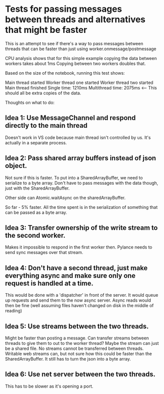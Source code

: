 # Tests for passing messages between threads and alternatives that might be faster

This is an attempt to see if there's a way to pass messages between threads that can
be faster than just using worker.onmessage/postmessage

CPU analysis shows that for this simple example copying the data between workers takes about 1ms
Copying between two workers doubles that.

Based on the size of the notebook, running this test shows:

Main thread started
Worker thread one started
Worker thread two started
Main thread finished
Single time: 1210ms
Multithread time: 2075ms <-- This should all be extra copies of the data.

Thoughts on what to do:

## Idea 1: Use MessageChannel and respond directly to the main thread

Doesn't work in VS code because main thread isn't controlled by us. It's actually in a separate process.

## Idea 2: Pass shared array buffers instead of json object.

Not sure if this is faster. To put into a SharedArrayBuffer, we need to serialize to a byte array. Don't have
to pass messages with the data though, just with the SharedArrayBuffer.

Other side can Atomic.waitAsync on the sharedArrayBuffer.

So far - 5% faster. All the time spent is in the serialization of something that can be passed as a byte array.

## Idea 3: Transfer ownership of the write stream to the second worker.

Makes it impossible to respond in the first worker then. Pylance needs to send sync messages over that stream.

## Idea 4: Don't have a second thread, just make everything async and make sure only one request is handled at a time.

This would be done with a 'dispatcher' in front of the server. It would queue up requests and send them to the now
async server. Async reads would then be fine (well assuming files haven't changed on disk in the middle of reading)

## Idea 5: Use streams between the two threads.

Might be faster than posting a message. Can transfer streams between threads to give them to out to the worker thread?
Maybe the stream can just be a shared file. No streams cannot be transferred between threads. Writable web streams can, but
not sure how this could be faster than the SharedArrayBuffer. It still has to turn the json into a byte array.

## Idea 6: Use net server between the two threads.

This has to be slower as it's opening a port.
